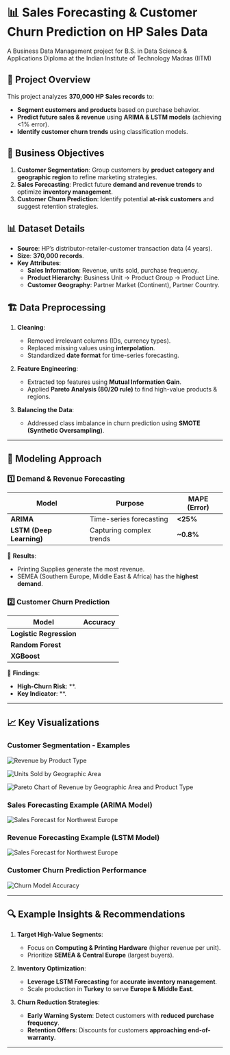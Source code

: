 # 📊 Sales Forecasting & Customer Churn Prediction on HP Sales Data
A Business Data Management project for B.S. in Data Science & Applications Diploma at the Indian Institute of Technology Madras (IITM)

## 📌 Project Overview
This project analyzes **370,000 HP Sales records** to:
- **Segment customers and products** based on purchase behavior.
- **Predict future sales & revenue** using **ARIMA & LSTM models** (achieving <1% error).
- **Identify customer churn trends** using classification models.

## 🎯 Business Objectives
1. **Customer Segmentation**: Group customers by **product category and geographic region** to refine marketing strategies.
2. **Sales Forecasting**: Predict future **demand and revenue trends** to optimize **inventory management**.
3. **Customer Churn Prediction**: Identify potential **at-risk customers** and suggest retention strategies.

## 📊 Dataset Details
- **Source**: HP’s distributor-retailer-customer transaction data (4 years).
- **Size**: **370,000 records**.
- **Key Attributes**:
  - **Sales Information**: Revenue, units sold, purchase frequency.
  - **Product Hierarchy**: Business Unit → Product Group → Product Line.
  - **Customer Geography**: Partner Market (Continent), Partner Country.

## 🏗️ Data Preprocessing
1. **Cleaning**:
   - Removed irrelevant columns (IDs, currency types).
   - Replaced missing values using **interpolation**.
   - Standardized **date format** for time-series forecasting.

2. **Feature Engineering**:
   - Extracted top features using **Mutual Information Gain**.
   - Applied **Pareto Analysis (80/20 rule)** to find high-value products & regions.

3. **Balancing the Data**:
   - Addressed class imbalance in churn prediction using **SMOTE (Synthetic Oversampling)**.

---

## 🚀 Modeling Approach

### **1️⃣ Demand & Revenue Forecasting**
| Model | Purpose | MAPE (Error) |
|--------|---------|--------------|
| **ARIMA** | Time-series forecasting | **<25%** |
| **LSTM (Deep Learning)** | Capturing complex trends | **~0.8%** |

📌 **Results**:
- Printing Supplies generate the most revenue.
- SEMEA (Southern Europe, Middle East & Africa) has the **highest demand**.

### **2️⃣ Customer Churn Prediction**
| Model | Accuracy |
|--------|---------|
| **Logistic Regression** |  |
| **Random Forest** |  |
| **XGBoost** |  |

📌 **Findings**:
- **High-Churn Risk**: **.
- **Key Indicator**: **.

---

## 📈 Key Visualizations

### **Customer Segmentation - Examples**
![Revenue by Product Type](reports/images/customer_segmentation_eg1.png)

![Units Sold by Geographic Area](reports/images/customer_segmentation_eg2.png)

![Pareto Chart of Revenue by Geographic Area and Product Type](reports/images/customer_segmentation_eg3.png)

### **Sales Forecasting Example (ARIMA Model)**
![Sales Forecast for Northwest Europe](reports/images/arima_forecast.png)

### **Revenue Forecasting Example (LSTM Model)**
![Sales Forecast for Northwest Europe](reports/images/lstm_forecast.png)

### **Customer Churn Prediction Performance**
![Churn Model Accuracy](reports/images/churn_model_accuracy.png)

---

## 🔍 Example Insights & Recommendations
1. **Target High-Value Segments**:
   - Focus on **Computing & Printing Hardware** (higher revenue per unit).
   - Prioritize **SEMEA & Central Europe** (largest buyers).

2. **Inventory Optimization**:
   - **Leverage LSTM Forecasting** for **accurate inventory management**.
   - Scale production in **Turkey** to serve **Europe & Middle East**.

3. **Churn Reduction Strategies**:
   - **Early Warning System**: Detect customers with **reduced purchase frequency**.
   - **Retention Offers**: Discounts for customers **approaching end-of-warranty**.

---
